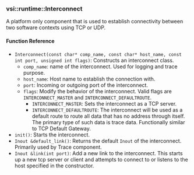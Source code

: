 ### vsi::runtime::Interconnect
A platform only component that is used to establish connectivity between two software contexts using TCP or UDP.

#### Function Reference
- `Interconnect(const char* comp_name, const char* host_name, const int port, unsigned int flags)`: Constructs an interconnect class.
	- `comp_name`: name of the interconnect. Used for logging and trace purpose.
	- `host_name`: Host name to establish the connection with.
	- `port`: Incoming or outgoing port of the interconnect.
	- `flags`: Modify the behavior of the interconnect. Valid flags are `INTERCONNECT_MASTER` and `INTERCONNECT_DEFAULTROUTE`.
		- `INTERCONNECT_MASTER`: Sets the interconnect as a TCP server.
		- `INTERCONNECT_DEFAULTROUTE`: The interconnect will be used as a default route to route all data that has no address through itself. The primary type of such data is trace data. Functionally similar to TCP Default Gateway.
- `init()`: Starts the interconnect.
- `Inout &default_link()`: Returns the default `Inout` of the interconnect. Primarily used by Trace component.
- `Inout &link(int port)`: Add a new link to the interconnect. This starts up a new tcp server or client and attempts to connect to or listens to the host specified in the constructor.
